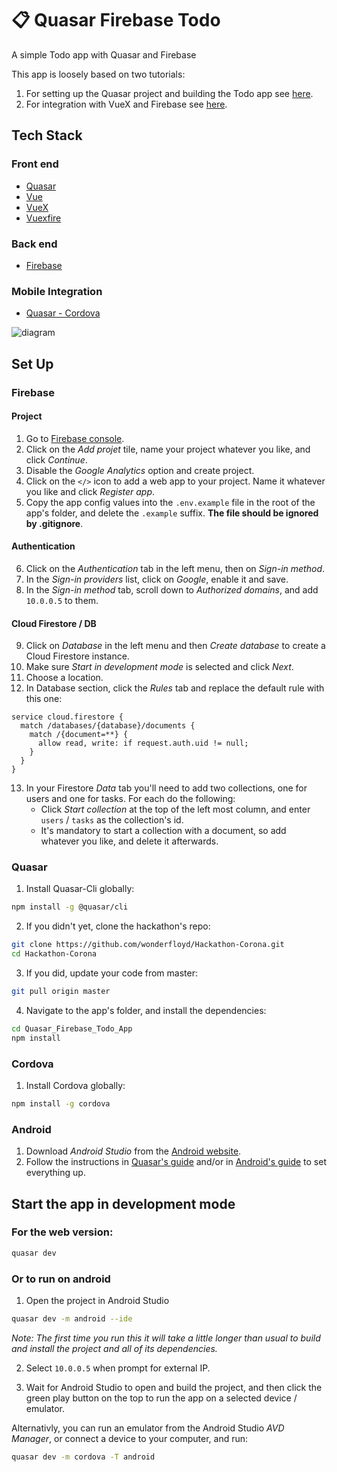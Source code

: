 # 📋 Quasar Firebase Todo

A simple Todo app with Quasar and Firebase

This app is loosely based on two tutorials:
1. For setting up the Quasar project and building the Todo app see [here](https://www.youtube.com/watch?v=GV-D85D9KJQ).
2. For integration with VueX and Firebase see [here](https://dev.to/quasar/to-the-stars-with-quasar-firebase-initial-service-structure-1fcf).

## Tech Stack
### Front end
- [Quasar](https://quasar.dev/)
- [Vue](https://vuejs.org/)
- [VueX](https://vuex.vuejs.org/)
- [Vuexfire](https://vuefire.vuejs.org/vuexfire/)

### Back end
- [Firebase](https://firebase.google.com/)

### Mobile Integration
- [Quasar - Cordova](https://quasar.dev/quasar-cli/developing-cordova-apps/introduction)

![diagram](https://github.com/wonderfloyd/Hackathon-Corona/blob/ori_quasar_firebase_todo_app/Quasar_Firebase_Todo_App/src/assets/QuasarFirebaseTodoAppDiagram.jpg)

## Set Up
### Firebase
#### Project
1. Go to [Firebase console](https://console.firebase.google.com/).
2. Click on the _Add projet_ tile, name your project whatever you like, and click _Continue_.
3. Disable the _Google Analytics_ option and create project.
4. Click on the `</>` icon to add a web app to your project. Name it whatever you like and click _Register app_.
5. Copy the app config values into the `.env.example` file in the root of the app's folder, and delete the `.example` suffix. __The file should be ignored by .gitignore__.

#### Authentication
6. Click on the _Authentication_ tab in the left menu, then on _Sign-in method_.
7. In the _Sign-in providers_ list, click on _Google_, enable it and save.
8. In the _Sign-in method_ tab, scroll down to _Authorized domains_, and add `10.0.0.5` to them.

#### Cloud Firestore / DB
9. Click on _Database_ in the left menu and then _Create database_ to create a Cloud Firestore instance.
10. Make sure _Start in development mode_ is selected and click _Next_.
11. Choose a location.
12. In Database section, click the _Rules_ tab and replace the default rule with this one: 
```
service cloud.firestore {
  match /databases/{database}/documents {
    match /{document=**} {
      allow read, write: if request.auth.uid != null;
    }
  }
}
```
13. In your Firestore _Data_ tab you'll need to add two collections, one for users and one for tasks. For each do the following: 
    - Click _Start collection_ at the top of the left most column, and enter `users` / `tasks` as the collection's id.
    - It's mandatory to start a collection with a document, so add whatever you like, and delete it afterwards. 

### Quasar
1. Install Quasar-Cli globally:
```bash
npm install -g @quasar/cli
```

2. If you didn't yet, clone the hackathon's repo:
```bash
git clone https://github.com/wonderfloyd/Hackathon-Corona.git
cd Hackathon-Corona
```

3. If you did, update your code from master:
```bash
git pull origin master
```

4. Navigate to the app's folder, and install the dependencies:
```bash
cd Quasar_Firebase_Todo_App
npm install
```

### Cordova
1. Install Cordova globally:
```bash
npm install -g cordova
```

### Android
1. Download *Android Studio* from the [Android website](https://developer.android.com/studio/).
2. Follow the instructions in [Quasar's guide](https://quasar.dev/quasar-cli/developing-cordova-apps/preparation#Android-setup) and/or in [Android's guide](https://developer.android.com/studio/install) to set everything up.

## Start the app in development mode
### For the web version:
```bash
quasar dev
```

### Or to run on android
1. Open the project in Android Studio
```bash
quasar dev -m android --ide
```
_Note: The first time you run this it will take a little longer than usual to build and install the project and all of its dependencies._

2. Select `10.0.0.5` when prompt for external IP.

3. Wait for Android Studio to open and build the project, and then click the green play button on the top to run the app on a selected device / emulator.

Alternativly, you can run an emulator from the Android Studio _AVD Manager_, or connect a device to your computer, and run:
```bash
quasar dev -m cordova -T android
```

